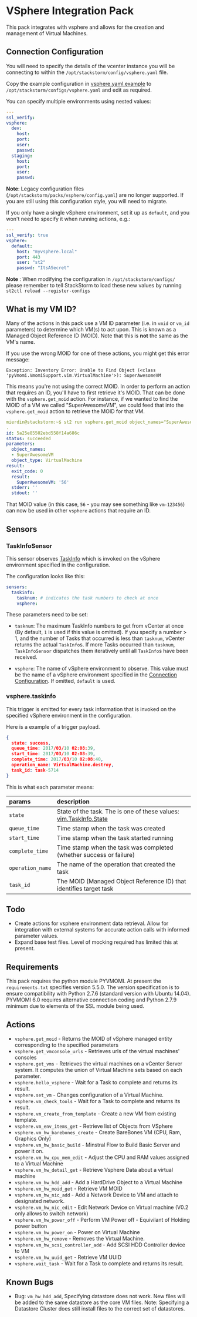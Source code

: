 # VSphere Integration Pack

This pack integrates with vsphere and allows for the creation and management of Virtual Machines.

## Connection Configuration

You will need to specify the details of the vcenter instance you will be connecting to within 
the `/opt/stackstorm/config/vsphere.yaml` file.

Copy the example configuration in [vsphere.yaml.example](./vsphere.yaml.example)
to `/opt/stackstorm/configs/vsphere.yaml` and edit as required.

You can specify multiple environments using nested values:

```yaml
---
ssl_verify: 
vsphere:
  dev:
    host:
    port:
    user:
    passwd:
  staging:
    host:
    port:
    user:
    passwd:
```
**Note**: Legacy configuration files (`/opt/stackstorm/packs/vsphere/config.yaml`) are no longer supported.
If you are still using this configuration style, you will need to migrate.

If you only have a single vSphere environment, set it up as `default`, and you won't need to specify it when running actions, e.g.:

```yaml
---
ssl_verify: true
vsphere:
  default:
    host: "myvsphere.local"
    port: 443
    user: "st2"
    passwd: "ItsASecret"
```

**Note** : When modifying the configuration in `/opt/stackstorm/configs/` please
           remember to tell StackStorm to load these new values by running
           `st2ctl reload --register-configs`

## What is my VM ID?

Many of the actions in this pack use a VM ID parameter (i.e. in `vmid` or `vm_id` parameters) to determine which VM(s)
to act upon. This is known as a Managed Object Reference ID (MOID). Note that this is **not** the same as the VM's name.

If you use the wrong MOID for one of these actions, you might get this error message:

```
Exception: Inventory Error: Unable to Find Object (<class 'pyVmomi.VmomiSupport.vim.VirtualMachine'>): SuperAwesomeVM
```

This means you're not using the correct MOID. In order to perform an action that requires an ID, you'll have to first
retrieve it's MOID. That can be done with the `vsphere.get_moid` action. For instance, if we wanted to find the MOID
of a VM we called "SuperAwesomeVM", we could feed that into the `vsphere.get_moid` action to retrieve the MOID for
that VM.

```yaml
mierdin@stackstorm:~$ st2 run vsphere.get_moid object_names="SuperAwesomeVM" object_type="VirtualMachine"
.
id: 5a25e85502ebd558f14a686c
status: succeeded
parameters:
  object_names:
  - SuperAwesomeVM
  object_type: VirtualMachine
result:
  exit_code: 0
  result:
    SuperAwesomeVM: '56'
  stderr: ''
  stdout: ''
```

That MOID value (in this case, `56` - you may see something like `vm-123456`) can now be used in other `vsphere` actions
that require an ID.

## Sensors

### TaskInfoSensor

This sensor observes [TaskInfo](https://www.vmware.com/support/developer/vc-sdk/visdk41pubs/ApiReference/vim.TaskInfo.html)
which is invoked on the vSphere environment specified in the configuration.

The configuration looks like this:
```yaml
sensors:
  taskinfo:
    tasknum: # indicates the task numbers to check at once
    vsphere:
```
These parameters need to be set:

* `tasknum`: The maximum TaskInfo numbers to get from vCenter at once (By default, `1` is used if this value is omitted).
  If you specify a number > 1, and the number of Tasks that occurred is less than `tasknum`, vCenter returns the actual
  `TaskInfo`s. If more Tasks occurred than `tasknum`, `TaskInfoSensor` dispatches them iteratively until all `TaskInfo`s
  have been received.

* `vsphere`: The name of vSphere environment to observe. This value must be the name of a vSphere
  environment specified in the [Connection Configuration](https://github.com/StackStorm-Exchange/stackstorm-vsphere#connection-configuration).
  If omitted, `default` is used.

### vsphere.taskinfo

This trigger is emitted for every task information that is invoked on the specified vSphere environment in the configuration.

Here is a example of a trigger payload.
```json
{
  state: success,
  queue_time: 2017/03/10 02:08:39,
  start_time: 2017/03/10 02:08:39,
  complete_time: 2017/03/10 02:08:40,
  operation_name: VirtualMachine.destroy,
  task_id: task-5714
}
```
This is what each parameter means:

| params         | description                                                         |
|:---------------|:--------------------------------------------------------------------|
| `state`          | State of the task. The is one of these values: [vim.TaskInfo.State](https://github.com/vmware/pyvmomi/blob/master/docs/vim/TaskInfo/State.rst) |
| `queue_time`     | Time stamp when the task was created                                |
| `start_time`     | Time stamp when the task started running                            |
| `complete_time`  | Time stamp when the task was completed (whether success or failure) |
| `operation_name` | The name of the operation that created the task                     |
| `task_id`        | The MOID (Managed Object Reference ID) that identifies target task  |

## Todo

* Create actions for vsphere environment data retrieval. Allow for integration with external systems for accurate action calls with informed parameter values.
* Expand base test files. Level of mocking required has limited this at present.

## Requirements

This pack requires the python module PYVMOMI. At present the `requirements.txt` specifies version 5.5.0. 
The version specification is to ensure compatibility with Python 2.7.6 (standard version with Ubuntu 14.04).
PYVMOMI 6.0 requires alternative connection coding and Python 2.7.9 minimum due to elements of the SSL module being used.

## Actions

* `vsphere.get_moid` - Returns the MOID of vSphere managed entity corresponding to the specified parameters
* `vsphere.get_vmconsole_urls` - Retrieves urls of the virtual machines' consoles
* `vsphere.get_vms` - Retrieves the virtual machines on a vCenter Server system. It computes the union of Virtual Machine sets based on each parameter.
* `vsphere.hello_vsphere` - Wait for a Task to complete and returns its result.
* `vsphere.set_vm` - Changes configuration of a Virtual Machine.
* `vsphere.vm_check_tools` - Wait for a Task to complete and returns its result.
* `vsphere.vm_create_from_template` - Create a new VM from existing template.
* `vsphere.vm_env_items_get` - Retrieve list of Objects from VSphere
* `vsphere.vm_hw_barebones_create` - Create BareBones VM (CPU, Ram, Graphics Only)
* `vsphere.vm_hw_basic_build` - Minstral Flow to Build Basic Server and power it on.
* `vsphere.vm_hw_cpu_mem_edit` - Adjust the CPU and RAM values assigned to a Virtual Machine
* `vsphere.vm_hw_detail_get` - Retrieve Vsphere Data about a virtual machine
* `vsphere.vm_hw_hdd_add` - Add a HardDrive Object to a Virtual Machine
* `vsphere.vm_hw_moid_get` - Retrieve VM MOID
* `vsphere.vm_hw_nic_add` - Add a Network Device to VM and attach to designated network.
* `vsphere.vm_hw_nic_edit` - Edit Network Device on Virtual machine (V0.2 only allows to switch network)
* `vsphere.vm_hw_power_off` - Perform VM Power off - Equivilant of Holding power button
* `vsphere.vm_hw_power_on` - Power on Virtual Machine
* `vsphere.vm_hw_remove` - Removes the Virtual Machine.
* `vsphere.vm_hw_scsi_controller_add` - Add SCSI HDD Controller device to VM
* `vsphere.vm_hw_uuid_get` - Retrieve VM UUID
* `vsphere.wait_task` - Wait for a Task to complete and returns its result.

## Known Bugs
* Bug: `vm_hw_hdd_add`, Specifying datastore does not work. New files will be added to the same datastore as the core VM files. Note: Specifying a Datastore Cluster does still install files to the correct set of datastores.
